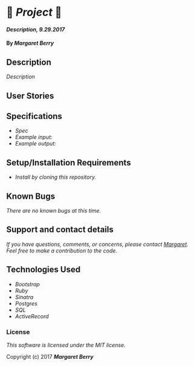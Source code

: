 # :sunflower: _Project_ :sunflower:

#### _Description, 9.29.2017_

#### By _**Margaret Berry**_

## Description

_Description_

## User Stories

## Specifications

* _Spec_
* _Example input:_
* _Example output:_

## Setup/Installation Requirements

* _Install by cloning this repository._

## Known Bugs

_There are no known bugs at this time._

## Support and contact details

_If you have questions, comments, or concerns, please contact [Margaret](margaretshelaghmcgovern@gmail.com).  Feel free to make a contribution to the code._

## Technologies Used

* _Bootstrap_
* _Ruby_
* _Sinatra_
* _Postgres_
* _SQL_
* _ActiveRecord_

### License

*This software is licensed under the MIT license.*

Copyright (c) 2017 **_Margaret Berry_**
